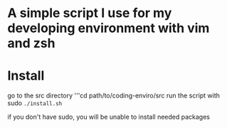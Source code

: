 # A simple script I use for my developing environment with vim and zsh

# Install
go to the src directory
'''cd path/to/coding-enviro/src
run the script with sudo
```./install.sh```

if you don't have sudo, you will be unable to install needed packages
